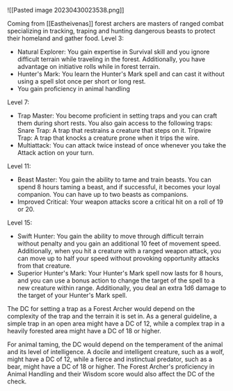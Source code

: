 ![[Pasted image 20230430023538.png]]

Coming from [[Eastheivenas]] forest archers are masters of ranged combat specializing in tracking, traping and hunting dangerous beasts to protect their homeland and gather food.
Level 3:
	
-   Natural Explorer: You gain expertise in Survival skill and you ignore difficult terrain while traveling in the forest. Additionally, you have advantage on initiative rolls while in forest terrain.
-   Hunter's Mark: You learn the Hunter's Mark spell and can cast it without using a spell slot once per short or long rest.
- You gain proficiency in animal handling
	
Level 7:
	
-   Trap Master: You become proficient in setting traps and you can craft them during short rests. You also gain access to the following traps:
Snare Trap: A trap that restrains a creature that steps on it.
Tripwire Trap: A trap that knocks a creature prone when it trips the wire.
-   Multiattack: You can attack twice instead of once whenever you take the Attack action on your turn.
	
Level 11:
	
-   Beast Master: You gain the ability to tame and train beasts. You can spend 8 hours taming a beast, and if successful, it becomes your loyal companion. You can have up to two beasts as companions.
-   Improved Critical: Your weapon attacks score a critical hit on a roll of 19 or 20.
	
Level 15:
	
-   Swift Hunter: You gain the ability to move through difficult terrain without penalty and you gain an additional 10 feet of movement speed. Additionally, when you hit a creature with a ranged weapon attack, you can move up to half your speed without provoking opportunity attacks from that creature.
-   Superior Hunter's Mark: Your Hunter's Mark spell now lasts for 8 hours, and you can use a bonus action to change the target of the spell to a new creature within range. Additionally, you deal an extra 1d6 damage to the target of your Hunter's Mark spell.


The DC for setting a trap as a Forest Archer would depend on the complexity of the trap and the terrain it is set in. As a general guideline, a simple trap in an open area might have a DC of 12, while a complex trap in a heavily forested area might have a DC of 18 or higher.

For animal taming, the DC would depend on the temperament of the animal and its level of intelligence. A docile and intelligent creature, such as a wolf, might have a DC of 12, while a fierce and instinctual predator, such as a bear, might have a DC of 18 or higher. The Forest Archer's proficiency in Animal Handling and their Wisdom score would also affect the DC of the check.